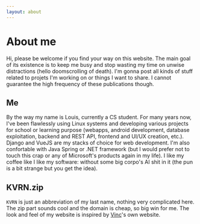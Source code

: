 ```yaml
---
layout: about
---
```


# About me

Hi, please be welcome if you find your way on this website. The main goal of its existence is to keep me busy and stop wasting my time on unwise distractions (hello doomscrolling of death). I'm gonna post all kinds of stuff related to projets I'm working on or things I want to share. I cannot guarantee the high frequency of these publications though.

## Me

By the way my name is Louis, currently a CS student. For many years now, I've been flawlessly using Linux systems and developing various projects for school or learning purpose (webapps, android development, database exploitation, backend and REST API, frontend and UI/UX creation, etc.). Django and VueJS are my stacks of choice for web development. I'm also confortable with Java Spring or .NET framework (but I would prefer not to touch this crap or any of Microsoft's products again in my life). I like my coffee like I like my software: without some big corpo's AI shit in it (the pun is a bit strange but you get the idea).

## KVRN.zip

`KVRN` is just an abbreviation of my last name, nothing very complicated here. The zip part sounds cool and the domain is cheap, so big win for me. The look and feel of my website is inspired by [Vinc](https://vinc.cc)'s own website.
